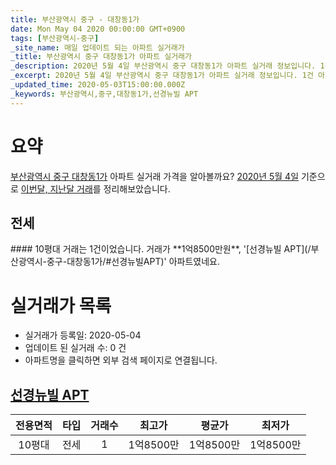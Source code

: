 ```yaml
---
title: 부산광역시 중구 - 대창동1가
date: Mon May 04 2020 00:00:00 GMT+0900
tags: [부산광역시-중구]
_site_name: 매일 업데이트 되는 아파트 실거래가
_title: 부산광역시 중구 대창동1가 아파트 실거래가
_description: 2020년 5월 4일 부산광역시 중구 대창동1가 아파트 실거래 정보입니다. 1건 아파트 정보가 있습니다.
_excerpt: 2020년 5월 4일 부산광역시 중구 대창동1가 아파트 실거래 정보입니다. 1건 아파트 정보가 있습니다.
_updated_time: 2020-05-03T15:00:00.000Z
_keywords: 부산광역시,중구,대창동1가,선경뉴빌 APT
---
```





# 요약
<ins>부산광역시 중구 대창동1가</ins> 아파트 실거래 가격을 알아볼까요? <ins>2020년 5월 4일</ins> 기준으로 <ins>이번달, 지난달 거래</ins>를 정리해보았습니다.

## 전세
<div class="container">
<div class="twelve columns" markdown="1">
#### 10평대
거래는 1건이었습니다. 거래가 **1억8500만원**, '[선경뉴빌 APT](/부산광역시-중구-대창동1가/#선경뉴빌APT)' 아파트였네요.
</div>
</div>



# 실거래가 목록
- 실거래가 등록일: 2020-05-04
- 업데이트 된 실거래 수: 0 건
- 아파트명을 클릭하면 외부 검색 페이지로 연결됩니다.

## [선경뉴빌 APT](#선경뉴빌APT)

|전용면적|타입|거래수|최고가|평균가|최저가|
|:---:|:---:|:---:|:---:|:---:|:---:|
|10평대|<span class="deal-type-2">전세</span>|1|1억8500만|1억8500만|1억8500만|

<br/>



